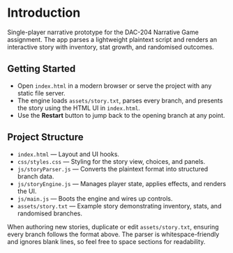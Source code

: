# Introduction

Single-player narrative prototype for the DAC-204 Narrative Game assignment. The app parses a lightweight plaintext script and renders an interactive story with inventory, stat growth, and randomised outcomes.

## Getting Started
- Open `index.html` in a modern browser or serve the project with any static file server.
- The engine loads `assets/story.txt`, parses every branch, and presents the story using the HTML UI in `index.html`.
- Use the **Restart** button to jump back to the opening branch at any point.

## Project Structure
- `index.html` — Layout and UI hooks.
- `css/styles.css` — Styling for the story view, choices, and panels.
- `js/storyParser.js` — Converts the plaintext format into structured branch data.
- `js/storyEngine.js` — Manages player state, applies effects, and renders the UI.
- `js/main.js` — Boots the engine and wires up controls.
- `assets/story.txt` — Example story demonstrating inventory, stats, and randomised branches.

When authoring new stories, duplicate or edit `assets/story.txt`, ensuring every branch follows the format above. The parser is whitespace-friendly and ignores blank lines, so feel free to space sections for readability.
